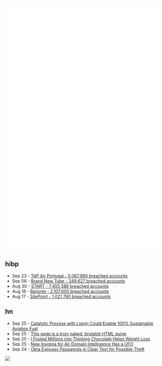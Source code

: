 ![Metrics](https://raw.githubusercontent.com/phixion/phixion/master/metrics.svg)

## hibp

<!--
for https://github.com/phixion/phixion/blob/main/.github/workflows/feeds.yml
-->
<!--START_SECTION:haveibeenpwnd-->
- Sep 23 - [TAP Air Portugal - 5,067,990 breached accounts](https://haveibeenpwned.com/PwnedWebsites#TAPAirPortugal)
- Sep 08 - [Brand New Tube - 349,627 breached accounts](https://haveibeenpwned.com/PwnedWebsites#BrandNewTube)
- Aug 30 - [START - 7,455,386 breached accounts](https://haveibeenpwned.com/PwnedWebsites#Start)
- Aug 18 - [Banorte - 2,107,000 breached accounts](https://haveibeenpwned.com/PwnedWebsites#Banorte)
- Aug 17 - [SitePoint - 1,021,790 breached accounts](https://haveibeenpwned.com/PwnedWebsites#SitePoint)
<!--END_SECTION:haveibeenpwnd-->

## hn

<!--
for https://github.com/phixion/phixion/blob/main/.github/workflows/feeds.yml
-->
<!--START_SECTION:hn-->
- Sep 25 - [Catalytic Process with Lignin Could Enable 100% Sustainable Aviation Fuel](https://www.nrel.gov/news/press/2022/catalytic-process-with-lignin-could-enable-100-sustainable-aviation-fuel.html)
- Sep 25 - [This page is a truly naked, brutalist HTML quine](https://secretgeek.github.io/html_wysiwyg/html.html)
- Sep 25 - [I Fooled Millions into Thinking Chocolate Helps Weight Loss](https://gizmodo.com/i-fooled-millions-into-thinking-chocolate-helps-weight-1707251800)
- Sep 25 - [New Insignia for Air Domain Intelligence Has a UFO](https://www.airdomainintelligence.mil/)
- Sep 24 - [Okta Exposes Passwords in Clear Text for Possible Theft](https://www.darkreading.com/application-security/okta-exposes-passwords-clear-text-theft)
<!--END_SECTION:hn-->

<!--
for https://yhype.me
-->
![](https://hit.yhype.me/github/profile?user_id=13013670)
